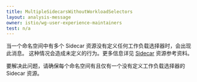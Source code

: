 ```yaml
---
title: MultipleSidecarsWithoutWorkloadSelectors
layout: analysis-message
owner: istio/wg-user-experience-maintainers
test: n/a
---
```


当一个命名空间中有多个 Sidecar 资源没有定义任何工作负载选择器时，会出现此消息。
这种情况会造成未定义的行为。更多信息详见 [Sidecar](/zh/docs/reference/config/networking/sidecar/) 资源参考资料。

要解决此问题，请确保每个命名空间有且仅有一个没有定义工作负载选择器的 Sidecar 资源。

